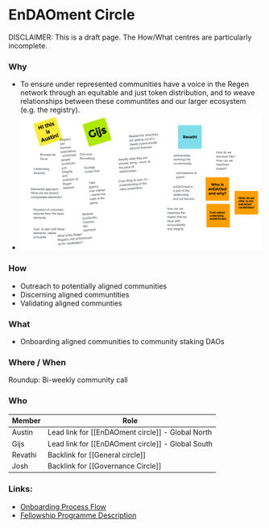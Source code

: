 # EnDAOment Circle
DISCLAIMER: This is a draft page. The How/What centres are particularly incomplete.

### Why
- To ensure under represented communities have a voice in the Regen network through an equitable and just token distribution, and to weave relationships between these communtites and our larger ecosystem (e.g. the registry).  
- ![](assets/EnDAOment.png)

### How
- Outreach to potentially aligned communities
- Discerning aligned communtities
- Validating aligned communties

### What
- Onboarding aligned communities to community staking DAOs

### Where / When
Roundup: Bi-weekly community call

### Who 
| Member | Role |
|---|---|
| Austin | Lead link for [[EnDAOment circle]] - Global North
| Gijs | Lead link for [[EnDAOment circle]] - Global South|
| Revathi | Backlink for [[General circle]] |
| Josh | Backlink for [[Governance Circle]] |

### Links:
- [Onboarding Process Flow](https://app.mural.co/t/regenfoundation4191/m/regenfoundation4191/1635221428124/5b089549aaeb38ea7377719e50b6632f90fbb1f4?sender=u70ef79b0a9c38c2d8ebd9946)
- [Fellowship Programme Description](https://docs.google.com/document/d/1nIVs5olwsBtX-geLpTTG0gxt_P1thhcDghi251BJWEU/edit)